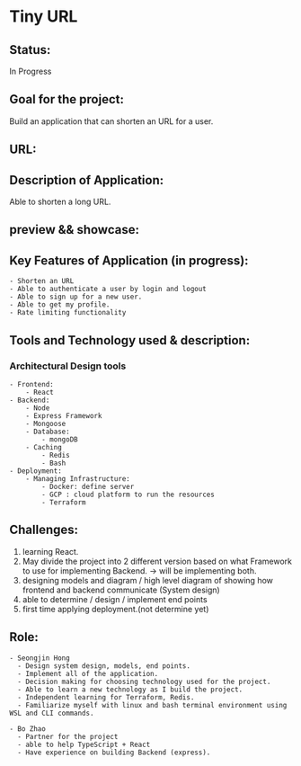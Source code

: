 # Tiny URL

## Status:

In Progress

## Goal for the project:

Build an application that can shorten an URL for a user.

## URL:

## Description of Application:

Able to shorten a long URL.

## preview && showcase:

## Key Features of Application (in progress):

```
- Shorten an URL
- Able to authenticate a user by login and logout
- Able to sign up for a new user.
- Able to get my profile.
- Rate limiting functionality
```

## Tools and Technology used & description:

### Architectural Design tools

```
- Frontend:
    - React
- Backend:
    - Node
    - Express Framework
    - Mongoose
    - Database:
        - mongoDB
    - Caching
        - Redis
        - Bash
- Deployment:
    - Managing Infrastructure:
        - Docker: define server
        - GCP : cloud platform to run the resources
        - Terraform

```

## Challenges:

1. learning React.
2. May divide the project into 2 different version based on what Framework to use for implementing Backend. -> will be implementing both.
3. designing models and diagram / high level diagram of showing how frontend and backend communicate (System design)
4. able to determine / design / implement end points
5. first time applying deployment.(not determine yet)

## Role:

```
- Seongjin Hong
  - Design system design, models, end points.
  - Implement all of the application.
  - Decision making for choosing technology used for the project.
  - Able to learn a new technology as I build the project.
  - Independent learning for Terraform, Redis.
  - Familiarize myself with linux and bash terminal environment using WSL and CLI commands.

- Bo Zhao
  - Partner for the project
  - able to help TypeScript + React
  - Have experience on building Backend (express).
```
